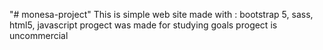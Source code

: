 "# monesa-project" 
This is simple web site made with :
bootstrap 5, sass, html5, javascript 
progect was made for studying goals
progect is uncommercial
